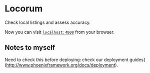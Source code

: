 # Locorum

Check local listings and assess accuracy.

Now you can visit [`localhost:4000`](http://localhost:4000) from your browser.

## Notes to myself

Need to check this before deploying: check our deployment guides](http://www.phoenixframework.org/docs/deployment).
